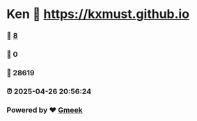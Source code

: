 # Ken :link: https://kxmust.github.io 
### :page_facing_up: [8](https://kxmust.github.io/tag.html) 
### :speech_balloon: 0 
### :hibiscus: 28619 
### :alarm_clock: 2025-04-26 20:56:24 
### Powered by :heart: [Gmeek](https://github.com/Meekdai/Gmeek)
